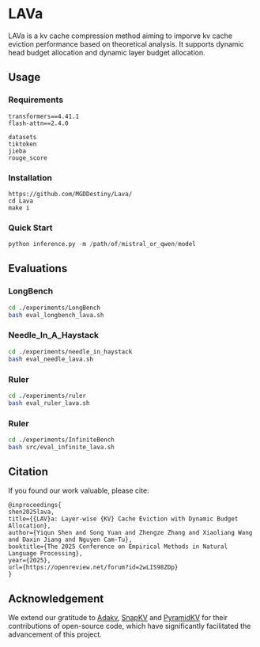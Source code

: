 # LAVa

LAVa is a kv cache compression method aiming to imporve kv cache eviction performance based on theoretical analysis. It supports dynamic head budget allocation and dynamic layer budget allocation. 


## Usage

### Requirements

```
transformers==4.41.1
flash-attn==2.4.0

datasets
tiktoken
jieba
rouge_score
```

### Installation

```
https://github.com/MGDDestiny/Lava/
cd Lava
make i
```

### Quick Start

```python
python inference.py -m /path/of/mistral_or_qwen/model
```


## Evaluations

### LongBench 

```bash
cd ./experiments/LongBench
bash eval_longbench_lava.sh
```

### Needle_In_A_Haystack

```bash
cd ./experiments/needle_in_haystack
bash eval_needle_lava.sh
```

### Ruler

```bash
cd ./experiments/ruler
bash eval_ruler_lava.sh
```

### Ruler

```bash
cd ./experiments/InfiniteBench
bash src/eval_infinite_lava.sh
```

## Citation

If you found our work valuable, please cite:

```
@inproceedings{
shen2025lava,
title={{LAV}a: Layer-wise {KV} Cache Eviction with Dynamic Budget Allocation},
author={Yiqun Shen and Song Yuan and Zhengze Zhang and Xiaoliang Wang and Daxin Jiang and Nguyen Cam-Tu},
booktitle={The 2025 Conference on Empirical Methods in Natural Language Processing},
year={2025},
url={https://openreview.net/forum?id=2wLIS98ZDp}
}
```

## Acknowledgement

We extend our gratitude to [Adakv](https://github.com/FFY0/AdaKV),  [SnapKV](https://github.com/FasterDecoding/SnapKV)  and [PyramidKV](https://github.com/Zefan-Cai/PyramidKV) for their contributions of open-source code, which have significantly facilitated the advancement of this project.

